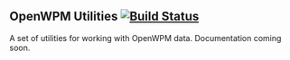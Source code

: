 OpenWPM Utilities  [![Build Status](https://travis-ci.org/mozilla/openwpm-utils.svg?branch=master)](https://travis-ci.org/mozilla/openwpm-utils)
-----------------

A set of utilities for working with OpenWPM data. Documentation coming soon.
